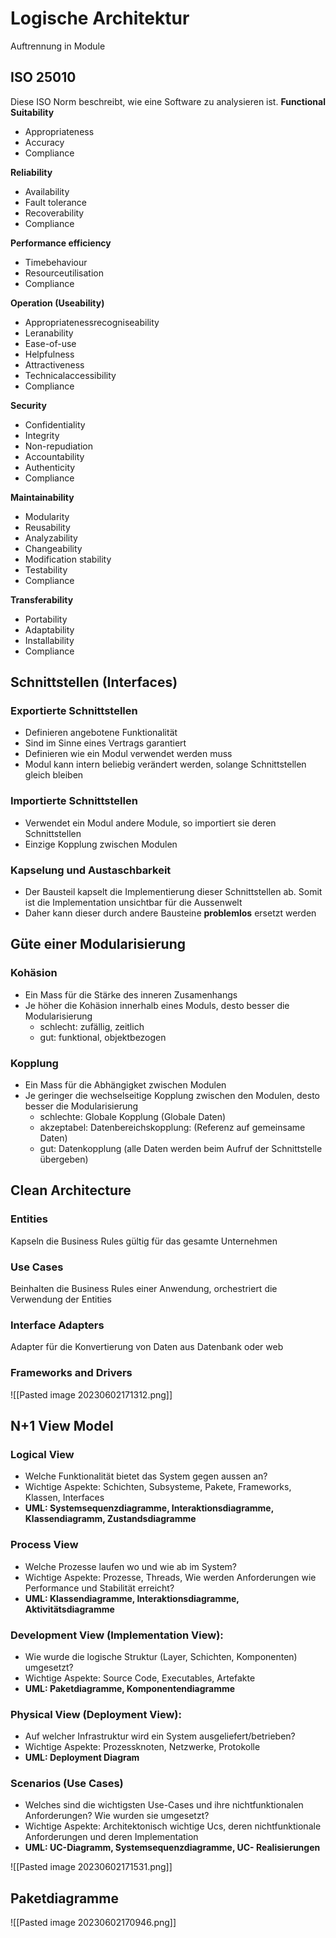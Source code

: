 # Logische Architektur
Auftrennung in Module

## ISO 25010
Diese ISO Norm beschreibt, wie eine Software zu analysieren ist.
**Functional Suitability**
- Appropriateness
- Accuracy
- Compliance

**Reliability**
- Availability
- Fault tolerance
- Recoverability
- Compliance

**Performance efficiency**
- Timebehaviour
- Resourceutilisation
- Compliance

**Operation (Useability)**
- Appropriatenessrecogniseability
- Leranability
- Ease-of-use
- Helpfulness
- Attractiveness
- Technicalaccessibility
- Compliance

**Security**
- Confidentiality
- Integrity
- Non-repudiation
- Accountability
- Authenticity
- Compliance

**Maintainability**
- Modularity
- Reusability
- Analyzability
- Changeability
- Modification stability
- Testability
- Compliance

**Transferability**
- Portability
- Adaptability
- Installability
- Compliance

## Schnittstellen (Interfaces)

### Exportierte Schnittstellen
- Definieren angebotene Funktionalität
- Sind im Sinne eines Vertrags garantiert
- Definieren wie ein Modul verwendet werden muss
- Modul kann intern beliebig verändert werden, solange Schnittstellen gleich bleiben

### Importierte Schnittstellen
- Verwendet ein Modul andere Module, so importiert sie deren Schnittstellen
- Einzige Kopplung zwischen Modulen


### Kapselung und Austaschbarkeit
- Der Bausteil kapselt die Implementierung dieser Schnittstellen ab. Somit ist die Implementation unsichtbar für die Aussenwelt
- Daher kann dieser durch andere Bausteine **problemlos** ersetzt werden

## Güte einer Modularisierung

### Kohäsion
- Ein Mass für die Stärke des inneren Zusamenhangs
- Je höher die Kohäsion innerhalb eines Moduls, desto besser die Modularisierung
	- schlecht: zufällig, zeitlich
	- gut: funktional, objektbezogen

### Kopplung
- Ein Mass für die Abhängigket zwischen Modulen
- Je geringer die wechselseitige Kopplung zwischen den Modulen, desto besser die Modularisierung
	- schlechte: Globale Kopplung (Globale Daten)
	- akzeptabel: Datenbereichskopplung: (Referenz auf gemeinsame Daten)
	- gut: Datenkopplung (alle Daten werden beim Aufruf der Schnittstelle übergeben)

## Clean Architecture
### Entities
Kapseln die Business Rules gültig für das gesamte Unternehmen

### Use Cases
Beinhalten die Business Rules einer Anwendung, orchestriert die Verwendung der Entities

### Interface Adapters
Adapter für die Konvertierung von Daten aus Datenbank oder web

### Frameworks and Drivers
![[Pasted image 20230602171312.png]]

## N+1 View Model

### Logical View
- Welche Funktionalität bietet das System gegen aussen an?
- Wichtige Aspekte: Schichten, Subsysteme, Pakete, Frameworks, Klassen, Interfaces
- **UML: Systemsequenzdiagramme, Interaktionsdiagramme, Klassendiagramm, Zustandsdiagramme**

### Process View
- Welche Prozesse laufen wo und wie ab im System?
- Wichtige Aspekte: Prozesse, Threads, Wie werden Anforderungen wie Performance und Stabilität erreicht?
- **UML: Klassendiagramme, Interaktionsdiagramme, Aktivitätsdiagramme**

### Development View (Implementation View):
- Wie wurde die logische Struktur (Layer, Schichten, Komponenten) umgesetzt?
- Wichtige Aspekte: Source Code, Executables, Artefakte
- **UML: Paketdiagramme, Komponentendiagramme**

### Physical View (Deployment View):
- Auf welcher Infrastruktur wird ein System ausgeliefert/betrieben?
- Wichtige Aspekte: Prozessknoten, Netzwerke, Protokolle
- **UML: Deployment Diagram**

### Scenarios (Use Cases)
- Welches sind die wichtigsten Use-Cases und ihre nichtfunktionalen Anforderungen? Wie wurden sie umgesetzt?
- Wichtige Aspekte: Architektonisch wichtige Ucs, deren nichtfunktionale Anforderungen und deren Implementation
- **UML: UC-Diagramm, Systemsequenzdiagramme, UC- Realisierungen**

![[Pasted image 20230602171531.png]]



## Paketdiagramme
![[Pasted image 20230602170946.png]]
